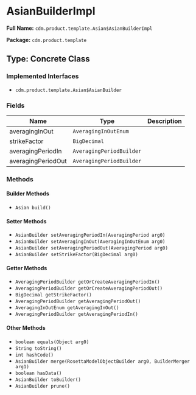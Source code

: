 # AsianBuilderImpl

**Full Name:** `cdm.product.template.Asian$AsianBuilderImpl`

**Package:** `cdm.product.template`

## Type: Concrete Class

### Implemented Interfaces

- `cdm.product.template.Asian$AsianBuilder`

### Fields

| Name | Type | Description |
|------|------|-------------|
| averagingInOut | `AveragingInOutEnum` |  |
| strikeFactor | `BigDecimal` |  |
| averagingPeriodIn | `AveragingPeriodBuilder` |  |
| averagingPeriodOut | `AveragingPeriodBuilder` |  |

### Methods

#### Builder Methods

- `Asian build()`

#### Setter Methods

- `AsianBuilder setAveragingPeriodIn(AveragingPeriod arg0)`
- `AsianBuilder setAveragingInOut(AveragingInOutEnum arg0)`
- `AsianBuilder setAveragingPeriodOut(AveragingPeriod arg0)`
- `AsianBuilder setStrikeFactor(BigDecimal arg0)`

#### Getter Methods

- `AveragingPeriodBuilder getOrCreateAveragingPeriodIn()`
- `AveragingPeriodBuilder getOrCreateAveragingPeriodOut()`
- `BigDecimal getStrikeFactor()`
- `AveragingPeriodBuilder getAveragingPeriodOut()`
- `AveragingInOutEnum getAveragingInOut()`
- `AveragingPeriodBuilder getAveragingPeriodIn()`

#### Other Methods

- `boolean equals(Object arg0)`
- `String toString()`
- `int hashCode()`
- `AsianBuilder merge(RosettaModelObjectBuilder arg0, BuilderMerger arg1)`
- `boolean hasData()`
- `AsianBuilder toBuilder()`
- `AsianBuilder prune()`

